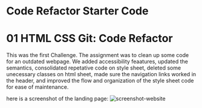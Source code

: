 # Code Refactor Starter Code
# 01 HTML CSS Git: Code Refactor

This was the first Challenge. The assignment was to clean up some code for an outdated webpage. We added accessibility feaatures, updated the semantics, consolidated repetative code on style sheet, deleted some unecessary classes on html sheet, made sure the navigation links worked in the header, and improved the flow and organization of the style sheet code for ease of maintenance.

here is a screenshot of the landing page: ![screenshot-website](https://user-images.githubusercontent.com/80802923/128670593-657938ea-3484-4ef2-9961-d3ba0193df64.png)